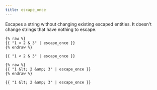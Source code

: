 ```yaml
---
title: escape_once
---
```


Escapes a string without changing existing escaped entities. It doesn't change strings that have nothing to escape.

```liquid
{% raw %}
{{ "1 < 2 & 3" | escape_once }}
{% endraw %}
```

```text
{{ "1 < 2 & 3" | escape_once }}
```

```liquid
{% raw %}
{{ "1 &lt; 2 &amp; 3" | escape_once }}
{% endraw %}
```

```text
{{ "1 &lt; 2 &amp; 3" | escape_once }}
```
